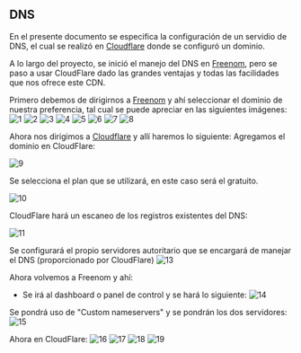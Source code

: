 ## DNS
En el presente documento se especifica la configuración de un servidio de DNS, el cual se realizó en [Cloudflare](https://www.cloudflare.com/es-es/) donde se configuró un dominio. 

A lo largo del proyecto, se inició el manejo del DNS en [Freenom](https://www.freenom.com/es/index.html), pero se paso a usar CloudFlare dado las grandes ventajas y todas las facilidades que nos ofrece este CDN. 

Primero debemos de dirigirnos a [Freenom](https://www.freenom.com/es/index.html) y ahí seleccionar el dominio de nuestra preferencia, tal cual se puede apreciar en las siguientes imágenes: 
![1]()
![2]()
![3]()
![4]()
![5]()
![6]()
![7]()
![8]()

Ahora nos dirigimos a [Cloudflare](https://www.cloudflare.com/es-es/) y allí haremos lo siguiente: 
Agregamos el dominio en CloudFlare:

 ![9]()

 
Se selecciona el plan que se utilizará, en este caso será el gratuito. 

![10]()


CloudFlare hará un escaneo de los registros existentes del DNS:

![11]()

Se configurará el propio servidores autoritario que se encargará de manejar el DNS (proporcionado por CloudFlare)
![13]()

Ahora volvemos a Freenom y ahí: 
- Se irá al dashboard o panel de control y se hará lo siguiente: 
![14]()

Se pondrá uso de "Custom nameservers" y se pondrán los dos servidores: 
![15]()

Ahora en CloudFlare:
![16]()
![17]()
![18]()
![19]()

